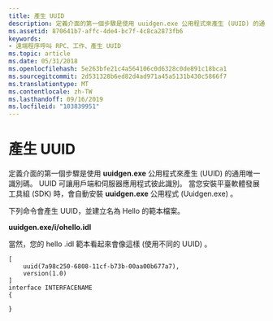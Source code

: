 ```yaml
---
title: 產生 UUID
description: 定義介面的第一個步驟是使用 uuidgen.exe 公用程式來產生 (UUID) 的通用唯一識別碼。
ms.assetid: 870641b7-affc-4de4-bc7f-4c8ca2873fb6
keywords:
- 遠端程序呼叫 RPC、工作、產生 UUID
ms.topic: article
ms.date: 05/31/2018
ms.openlocfilehash: 5e263bfe21c4a564106c0d6328c0de891c18bca1
ms.sourcegitcommit: 2d531328b6ed82d4ad971a45a5131b430c5866f7
ms.translationtype: MT
ms.contentlocale: zh-TW
ms.lasthandoff: 09/16/2019
ms.locfileid: "103839951"
---
```

# <a name="generating-the-uuid"></a>產生 UUID

定義介面的第一個步驟是使用 **uuidgen.exe** 公用程式來產生 (UUID) 的通用唯一識別碼。 UUID 可讓用戶端和伺服器應用程式彼此識別。 當您安裝平臺軟體發展工具組 (SDK) 時，會自動安裝 **uuidgen.exe** 公用程式 (Uuidgen.exe) 。

下列命令會產生 UUID，並建立名為 Hello 的範本檔案。

**uuidgen.exe/i/ohello.idl**

當然，您的 hello .idl 範本看起來會像這樣 (使用不同的 UUID) 。

``` syntax
[
    uuid(7a98c250-6808-11cf-b73b-00aa00b677a7),
    version(1.0)
]
interface INTERFACENAME
{
 
}
```

 

 




